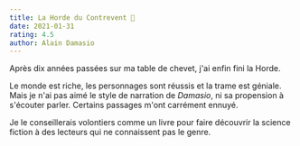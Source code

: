 ```yaml
---
title: La Horde du Contrevent 💨
date: 2021-01-31
rating: 4.5
author: Alain Damasio
---
```


Après dix années passées sur ma table de chevet, j'ai enfin fini la Horde.

Le monde est riche, les personnages sont réussis et la trame est géniale. Mais je n'ai pas aimé le style de narration de _Damasio_, ni sa propension à s'écouter parler. Certains passages m'ont carrément ennuyé.

Je le conseillerais volontiers comme un livre pour faire découvrir la science fiction à des lecteurs qui ne connaissent pas le genre.
